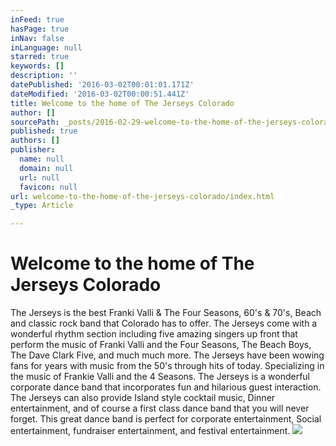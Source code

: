 ```yaml
---
inFeed: true
hasPage: true
inNav: false
inLanguage: null
starred: true
keywords: []
description: ''
datePublished: '2016-03-02T00:01:01.171Z'
dateModified: '2016-03-02T00:00:51.441Z'
title: Welcome to the home of The Jerseys Colorado
author: []
sourcePath: _posts/2016-02-29-welcome-to-the-home-of-the-jerseys-colorado.md
published: true
authors: []
publisher:
  name: null
  domain: null
  url: null
  favicon: null
url: welcome-to-the-home-of-the-jerseys-colorado/index.html
_type: Article

---
```

# Welcome to the home of The Jerseys Colorado

The Jerseys is the best Franki Valli & The Four Seasons, 60's & 70's, Beach and classic rock band that Colorado has to offer. The Jerseys come with a wonderful rhythm section including five amazing singers up front that perform the music of Franki Valli and the Four Seasons, The Beach Boys, The Dave Clark Five,  and much much more. The Jerseys have been wowing fans for years with music from the 50's through hits of today. Specializing in the music of Frankie Valli and the 4 Seasons. The Jerseys is a wonderful corporate dance band that incorporates fun and hilarious guest interaction. The Jerseys can also provide Island style cocktail music, Dinner entertainment, and of course a first class dance band that you will never forget. This great dance band is perfect for corporate entertainment, Social entertainment, fundraiser entertainment, and festival entertainment.
![](https://the-grid-user-content.s3-us-west-2.amazonaws.com/e54e55a5-371f-4eae-bcae-a36a47d6c56f.jpg)